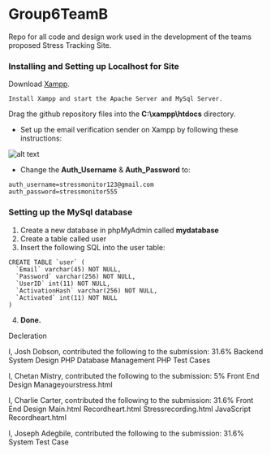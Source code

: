 # Group6TeamB
Repo for all code and design work used in the development of the teams proposed Stress Tracking Site.

### Installing and Setting up Localhost for Site
Download [Xampp](https://www.apachefriends.org/index.html).

```
Install Xampp and start the Apache Server and MySql Server.
```




Drag the github repository files into the **C:\xampp\htdocs** directory.

[logo]: https://github.com/adam-p/markdown-here/raw/master/src/common/images/icon48.png "Logo Title Text 2"

* Set up the email verification sender on Xampp by following these instructions:

![alt text](https://i.imgur.com/hX7HNHe.png "Setup Mail")
* Change the **Auth_Username** & **Auth_Password** to:
```
auth_username=stressmonitor123@gmail.com
auth_password=stressmonitor555
```
### Setting up the MySql database
1. Create a new database in phpMyAdmin called **mydatabase**
2. Create a table called user
3. Insert the following SQL into the user table:
```
CREATE TABLE `user` (
  `Email` varchar(45) NOT NULL,
  `Password` varchar(256) NOT NULL,
  `UserID` int(11) NOT NULL,
  `ActivationHash` varchar(256) NOT NULL,
  `Activated` int(11) NOT NULL
)
```
4. **Done.**

Decleration

I, Josh Dobson, contributed the following to the submission: 31.6%
Backend System Design
PHP
Database Management
PHP Test Cases



I, Chetan Mistry, contributed the following to the submission: 5%
Front End Design
Manageyourstress.html

I, Charlie Carter, contributed the following to the submission: 31.6%
Front End Design
Main.html
Recordheart.html
Stressrecording.html
JavaScript 
Recordheart.html


I, Joseph Adegbile, contributed the following to the submission: 31.6%
System Test Case






